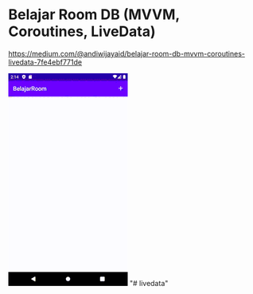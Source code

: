 # Belajar Room DB (MVVM, Coroutines, LiveData)


https://medium.com/@andiwijayaid/belajar-room-db-mvvm-coroutines-livedata-7fe4ebf771de

![alt text](https://github.com/andiwijayaid/room-mvvm-coroutines-livedata/blob/master/images/note.gif)
"# livedata"  

